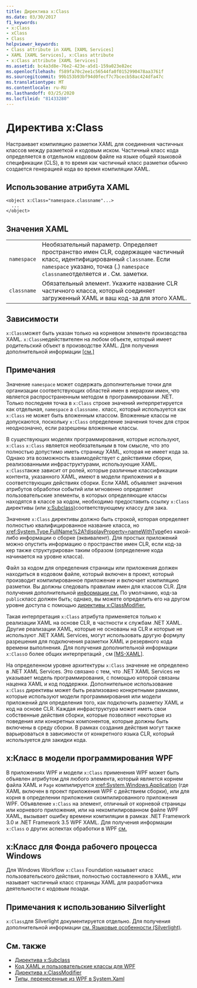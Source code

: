 ```yaml
---
title: Директива x:Class
ms.date: 03/30/2017
f1_keywords:
- x:Class
- xClass
- Class
helpviewer_keywords:
- Class attribute in XAML [XAML Services]
- XAML [XAML Services], x:Class attribute
- x:Class attribute [XAML Services]
ms.assetid: bc4a3d8e-76e2-423e-a5d1-159a023e82ec
ms.openlocfilehash: f589fa70c2ee1c56544fa0f0152990478aa3761f
ms.sourcegitcommit: 99b153b93bf94d0fecf7c7bcecb58ac424dfa47c
ms.translationtype: MT
ms.contentlocale: ru-RU
ms.lasthandoff: 03/25/2020
ms.locfileid: "81433280"
---
```

# <a name="xclass-directive"></a>Директива x:Class
Настраивает компиляцию разметки XAML для соединения частичных классов между разметкой и кодовым иском. Частичный класс кода определяется в отдельном кодовом файле на языке общей языковой спецификации (CLS), в то время как частичный класс разметки обычно создается генерацией кода во время компиляции XAML.

## <a name="xaml-attribute-usage"></a>Использование атрибута XAML

```xaml
<object x:Class="namespace.classname"...>
  ...
</object>
```

## <a name="xaml-values"></a>Значения XAML

|||
|-|-|
|`namespace`|Необязательный параметр. Определяет пространство имен CLR, содержащее частичный класс, идентифицированный `classname`. Если `namespace` указано, точка (.) `namespace` `classname`отделяется и . См. заметки.|
|`classname`|Обязательный элемент. Укажите название CLR частичного класса, который соединяет загруженный XAML и ваш код-за для этого XAML.|

## <a name="dependencies"></a>Зависимости

`x:Class`может быть указан только на корневом элементе производства XAML. `x:Class`недействителен на любом объекте, который имеет родительский объект в производстве XAML. Для получения дополнительной информации [ \[см.\] ](https://docs.microsoft.com/previous-versions/msp-n-p/ff650760(v=pandp.10))

## <a name="remarks"></a>Примечания

Значение `namespace` может содержать дополнительные точки для организации соответствующих областей имен в иерархии имен, что является распространенным методом в программировании .NET. Только последняя точка в `x:Class` строке значений интерпретируется как отдельная, `namespace` а `classname.` класс, который используется как `x:Class` не может быть вложенным классом. Вложенные классы не допускаются, поскольку `x:Class` определение значения точек для строк неоднозначно, если разрешены вложенные классы.

В существующих моделях программирования, которые используют, `x:Class` `x:Class` является необязательным в том смысле, что это полностью допустимо иметь страницу XAML, которая не имеет кода за. Однако эта возможность взаимодействует с действиями сборки, реализованными инфраструктурами, использующие XAML. `x:Class`также зависит от ролей, которые различные классификации контента, указанного XAML, имеют в модели приложения и в соответствующих действиях сборки. Если XAML объявляет значения атрибутов обработки событий или мгновенно определяет пользовательские элементы, в которых определяющие классы находятся в классе за кодом, необходимо предоставить ссылку `x:Class` директивы (или [x:Subclass)](xsubclass-directive.md)соответствующему классу для зака.

Значение `x:Class` директивы должно быть строкой, которая определяет полностью квалифицированное название класса, но <xref:System.Type.FullName%2A?displayProperty=nameWithType>без какой-либо информации о сборке (эквивалент). Для простых приложений можно опустить информацию о пространстве имен CLR, если код-за кер также структурирован таким образом (определение кода начинается на уровне класса).

Файл за кодом для определения страницы или приложения должен находиться в кодовом файле, который включен в проект, который производит компилированное приложение и включает компиляцию разметки. Вы должны следовать правилам имен для классов CLR. Для получения дополнительной [информации см.](../../../api/index.md) По умолчанию, код-за `public`класс должен быть; однако, вы можете определить его на другом уровне доступа с помощью [директивы x:ClassModifier.](xclassmodifier-directive.md)

Такая интерпретация `x:Class` атрибута применяется только к реализации XAML на основе CLR, в частности к службам .NET XAML. Другие реализации XAML, которые не основаны на CLR и которые не используют .NET XAML Services, могут использовать другую формулу разрешения для подключения разметки XAML и резервного кода времени выполнения. Для получения дополнительной информации `x:Class`о более общих интерпретаций , см [ \[MS-XAML\]](https://docs.microsoft.com/previous-versions/msp-n-p/ff650760(v=pandp.10)).

На определенном уровне архитектуры `x:Class` значение не определено в .NET XAML Services. Это связано с тем, что .NET XAML Services не указывает модель программирования, с помощью которой связаны наценка XAML и код поддержки. Дополнительное использование `x:Class` директивы может быть реализовано конкретными рамками, которые используют модели программирования или модели приложений для определения того, как подключить разметку XAML и код на основе CLR. Каждая инфраструктура может иметь свои собственные действия сборки, которые позволяют некоторые из поведения или конкретных компонентов, которые должны быть включены в среду сборки. В рамках создания действия могут также варьироваться в зависимости от конкретного языка CLR, который используется для закидки кода.

## <a name="xclass-in-the-wpf-programming-model"></a>x:Класс в модели программирования WPF

В приложениях WPF и модели `x:Class` применения WPF может быть объявлен атрибутом для любого элемента, который является корнем файла XAML и `Page` компилируется <xref:System.Windows.Application> (где XAML включен в проект приложения WPF с действием сборки), или для корня в определении приложения скомпилированного приложения WPF. Объявление `x:Class` на элемент, отличный от корневой страницы или корневого приложения, или на некомпилированном файле WPF XAML, вызывает ошибку времени компиляции в рамках .NET Framework 3.0 и .NET Framework 3.5 WPF XAML. Для получения информации `x:Class` о других аспектах обработки в WPF [см.](../../framework/wpf/advanced/code-behind-and-xaml-in-wpf.md)

## <a name="xclass-for-windows-workflow-foundation"></a>x:Класс для Фонда рабочего процесса Windows
Для Windows Workflow `x:Class` Foundation называет класс пользовательского действия, полностью составленного в XAML, или называет частичный класс страницы XAML для разработчика деятельности с кодовым позади.

## <a name="silverlight-usage-notes"></a>Примечания к использованию Silverlight

`x:Class`для Silverlight документируется отдельно. Для получения дополнительной информации [см. Языковые особенности (Silverlight)](https://docs.microsoft.com/previous-versions/windows/silverlight/dotnet-windows-silverlight/cc188995(v=vs.95)).

## <a name="see-also"></a>См. также

- [Директива x:Subclass](xsubclass-directive.md)
- [Код XAML и пользовательские классы для WPF](../../framework/wpf/advanced/xaml-and-custom-classes-for-wpf.md)
- [Директива x:ClassModifier](xclassmodifier-directive.md)
- [Типы, перенесенные из WPF в System.Xaml](../../framework/wpf/advanced/types-migrated-from-wpf-to-system.md)
